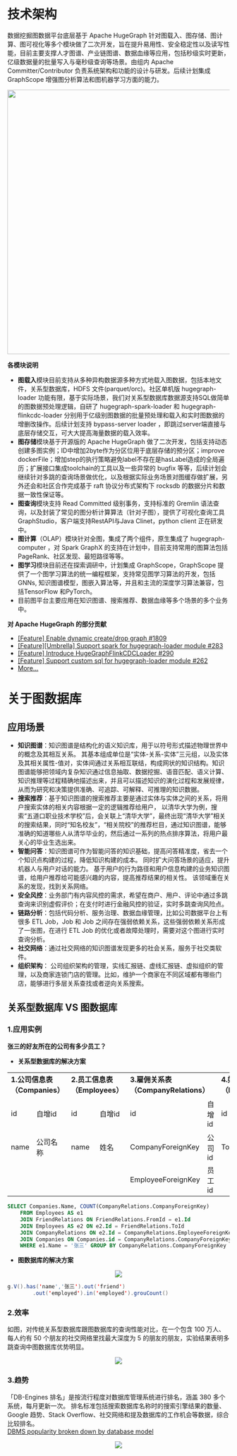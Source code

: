 # 技术架构
数据挖掘图数据平台底层基于 Apache HugeGraph 针对图载入、图存储、图计算、图可视化等多个模块做了二次开发，旨在提升易用性、安全稳定性以及读写性能，目前主要支撑人才图谱、产业链图谱、数据血缘等应用，包括秒级实时更新，亿级数据量的批量写入与毫秒级查询等场景。由组内 Apache Committer/Contributor 负责系统架构和功能的设计与研发。后续计划集成 GraphScope 增强图分析算法和图机器学习方面的能力。

<div align=center><img width = '800' height ='600' src ="/img.png"/></div>


**各模块说明**  
- **图载入**模块目前支持从多种异构数据源多种方式地载入图数据，包括本地文件，关系型数据库，HDFS 文件(parquet/orc)。社区单机版 hugegraph-loader 
功能有限，基于实际场景，我们对关系型数据库数据源支持SQL做简单的图数据预处理逻辑，自研了 hugegraph-spark-loader 和 hugegraph-flinkcdc-loader 
分别用于亿级别图数据的批量预处理和载入和实时图数据的增删改操作。后续计划支持 bypass-server loader ，即跳过server端直接与底层存储交互，可大大提高海量数据的载入效率。
- **图存储**模块基于开源版的 Apache HugeGraph 做了二次开发，包括支持动态创建多图实例；ID中增加2byte作为分区位用于底层存储的预分区；improve 
dockerFile；增加step的执行策略避免label不存在是hasLabel造成的全局遍历；扩展接口集成toolchain的工具以及一些异常的 bugfix 
  等等，后续计划会继续针对多跳的查询场景做优化，以及根据实际业务场景对图缓存做扩展，另外还会和社区合作完成基于 raft 协议分布式架构下 rocksdb 的数据分片和数据一致性保证等。
- **图查询**模块支持 Read Committed 级别事务，支持标准的 Gremlin 
语法查询，以及封装了常见的图分析计算算法（针对子图），提供了可视化查询工具GraphStudio，客户端支持RestAPI与Java Clinet，python client 正在研发中。
- **图计算**（OLAP）模块针对全图，集成了两个组件，原生集成了 hugegraph-computer ，对 Spark GraphX 
的支持在计划中，目前支持常用的图算法包括PageRank、社区发现、最短路径等等。
- **图学习**模块目前还在探索调研中，计划集成 GraphScope，GraphScope 提供了一个图学习算法的统一编程框架，支持常见图学习算法的开发，包括 GNNs, 
知识图谱模型，图嵌入算法等，并且和主流的深度学习算法兼容，包括TensorFlow 和PyTorch。
- 目前图平台主要应用在知识图谱、搜索推荐、数据血缘等多个场景的多个业务中。

**对 Apache HugeGraph 的部分贡献**
- [[Feature] Enable dynamic create/drop graph #1809](https://github.com/apache/incubator-hugegraph/pull/1809)
- [[Feature][Umbrella] Support spark for hugegraph-loader module #283](https://github.com/apache/incubator-hugegraph-toolchain/issues/283)  
- [[Feature] Introduce HugeGraphFlinkCDCLoader #290](https://github.com/apache/incubator-hugegraph-toolchain/issues/290)  
- [[Feature] Support custom sql for hugegraph-loader module #262](https://github.com/apache/incubator-hugegraph-toolchain/issues/262)  
- [More...](https://github.com/apache/incubator-hugegraph-toolchain/pulls?q=is%3Apr+is%3Aclosed+author%3Asimon824)

# 关于图数据库
## 应用场景
- **知识图谱**：知识图谱是结构化的语义知识库，用于以符号形式描述物理世界中的概念及其相互关系。 
其基本组成单位是“实体-关系-实体”三元组，以及实体及其相关属性-值对，实体间通过关系相互联结，构成网状的知识结构。知识图谱能够把领域内复杂知识通过信息抽取、数据挖掘、语音匹配、语义计算、知识推理等过程精确地描述出来，并且可以描述知识的演化过程和发展规律，从而为研究和决策提供准确、可追踪、可解释、可推理的知识数据。
- **搜索推荐**：基于知识图谱的搜索推荐主要是通过实体与实体之间的关系，将用户搜索实体的相关内容根据一定的逻辑推荐给用户，
以清华大学为例，搜索“五道口职业技术学校”后，会关联上“清华大学”，最终出现“清华大学”相关的搜索结果，同时“知名校友”，“相关院校”的推荐栏目，通过知识图谱，能够准确的知道哪些人从清华毕业的，然后通过一系列的热点排序算法，将用户最关心的毕业生选出来。
- **智能问答**：知识图谱可作为智能问答的知识基础，提高问答精准度，省去一个个知识点构建的过程，降低知识构建的成本。 同时扩大问答场景的适应，提升机器人与用户对话的能力。 
基于用户的行为路径和用户信息构建的业务知识图谱，给用户推荐给可能感兴趣的内容，提高推荐结果的相关性。 该领域重在关系的发现，找到关系网络。
- **安全风控**：业务部门有内容风控的需求，希望在商户、用户、评论中通过多跳查询来识别虚假评价；在支付时进行金融风控的验证，实时多跳查询风险点。
- **链路分析**：包括代码分析、服务治理、数据血缘管理，比如公司数据平台上有很多 ETL Job，Job 和 Job 之间存在强弱依赖关系，这些强弱依赖关系形成了一张图，在进行 ETL Job 
的优化或者故障处理时，需要对这个图进行实时查询分析。
- **社交网络**：通过社交网络的知识图谱发现更多的社会关系，服务于社交类软件。
- **组织架构**： 公司组织架构的管理，实线汇报链、虚线汇报链、虚拟组织的管理，以及商家连锁门店的管理。比如，维护一个商家在不同区域都有哪些门店，能够进行多层关系查找或者逆向关系搜索。
## 关系型数据库 VS 图数据库  
### 1.应用实例 
**张三的好友所在的公司有多少员工？**
- **关系型数据库的解决方案**  
<table>
    <tr>
        <td colspan="2"><strong>1.公司信息表（Companies）</strong></td>
        <td colspan="2"><strong>2.员工信息表（Employees）</strong></td>
        <td colspan="2"><strong>3.雇佣关系表（CompanyRelations）</strong></td>
        <td colspan="2"><strong>4.好友关系表（FriendRelations）</strong></td>
    <tr>
    <tr>
        <td>id</td>
        <td>自增id</td>
        <td>id</td>
        <td>自增id</td>
        <td>id</td>
        <td>自增id</td>
        <td>id</td>
        <td>自增id，FromId 好友关系的一方</td>
    <tr>
    <tr>
        <td>name</td>
        <td>公司名称</td>
        <td>name</td>
        <td>姓名</td>
        <td>CompanyForeignKey</td>
        <td>公司id</td>
        <td>Toid</td>
        <td>好友关系的另一方</td>
    <tr>
    <tr>
        <td></td>
        <td></td>
        <td></td>
        <td></td>
        <td>EmployeeForeignKey</td>
        <td>员工id</td>
        <td></td>
        <td></td>
    <tr>
</table>

```sql
SELECT Companies.Name, COUNT(CompanyRelations.CompanyForeignKey)
    FROM Employees AS e1
    JOIN FriendRelations ON FriendRelations.FromId = e1.Id
    JOIN Employees AS e2 ON e2.Id = FriendRelations.ToId
    JOIN CompanyRelations ON e2.Id = CompanyRelations.EmployeeForeignKey
    JOIN Companies ON Companies.id = CompanyRelations.CompanyForeignKey
    WHERE e1.Name = '张三' GROUP BY CompanyRelations.CompanyForeignKey
```

- **图数据库的解决方案**  
<div align=center><img src ="/intro2.png"/></div>  

```java
g.V().has('name','张三').out('friend')
        .out('employed').in('employed').grouCount()
```

### 2.效率
如图，对传统关系型数据库跟图数据库的查询性能对比，在一个包含 100 万人、每人约有 50 个朋友的社交网络里找最大深度为 5 的朋友的朋友，实验结果表明多跳查询中图数据库优势明显。  
<div align=center><img src ="/img_2.png"/></div>

### 3.趋势
「DB-Engines 排名」是按流行程度对数据库管理系统进行排名，涵盖 380 多个系统，每月更新一次。 排名标准包括搜索数据库名称时的搜索引擎结果的数量、Google 趋势、Stack 
Overflow、社交网络和提及数据库的工作机会等数据，综合比较排名。  
[DBMS popularity broken down by database model](https://db-engines.com/en/ranking_categories)  
<div align=center><img src ="/img_1.png"/></div>

